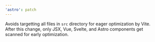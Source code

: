 ```yaml
---
'astro': patch
---
```


Avoids targetting all files in `src` directory for eager optimization by Vite. After this change, only JSX, Vue, Svelte, and Astro components get scanned for early optimization.
